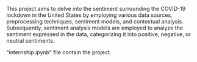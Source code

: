 This project aims to delve into the sentiment surrounding the COVID-19 lockdown in the United States by employing various data sources, preprocessing techniques, sentiment models, and contextual analysis. Subsequently, sentiment analysis models are employed to analyze the sentiment expressed in the data, categorizing it into positive, negative, or neutral sentiments.

"internship.ipynb" file contain the project.
